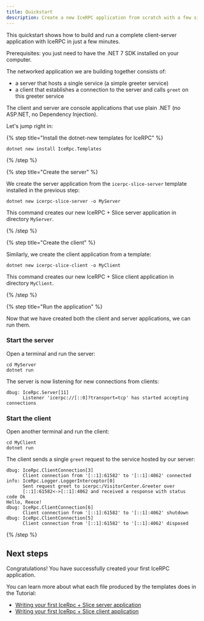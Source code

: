 ```yaml
---
title: Quickstart
description: Create a new IceRPC application from scratch with a few simple commands.
---
```


This quickstart shows how to build and run a complete client-server application with IceRPC in just a few minutes.

Prerequisites: you just need to have the .NET 7 SDK installed on your computer.

The networked application we are building together consists of:

- a server that hosts a single service (a simple greeter service)
- a client that establishes a connection to the server and calls `greet` on this greeter service

The client and server are console applications that use plain .NET (no ASP.NET, no Dependency Injection).

Let's jump right in:

{% step title="Install the dotnet-new templates for IceRPC" %}

```shell {% showTitle=false %}
dotnet new install IceRpc.Templates
```

{% /step %}

{% step title="Create the server" %}

We create the server application from the `icerpc-slice-server` template installed in the previous step:

```shell
dotnet new icerpc-slice-server -o MyServer
```

This command creates our new IceRPC + Slice server application in directory `MyServer`.

{% /step %}

{% step title="Create the client" %}

Similarly, we create the client application from a template:

```shell
dotnet new icerpc-slice-client -o MyClient
```

This command creates our new IceRPC + Slice client application in directory `MyClient`.

{% /step %}

{% step title="Run the application" %}

Now that we have created both the client and server applications, we can run them.

### Start the server

Open a terminal and run the server:

```shell
cd MyServer
dotnet run
```

The server is now listening for new connections from clients:

```
dbug: IceRpc.Server[11]
      Listener 'icerpc://[::0]?transport=tcp' has started accepting connections
```

### Start the client

Open another terminal and run the client:

```shell
cd MyClient
dotnet run
```

The client sends a single `greet` request to the service hosted by our server:

```
dbug: IceRpc.ClientConnection[3]
      Client connection from '[::1]:61582' to '[::1]:4062' connected
info: IceRpc.Logger.LoggerInterceptor[0]
      Sent request greet to icerpc:/VisitorCenter.Greeter over
      [::1]:61582<->[::1]:4062 and received a response with status code Ok
Hello, Reece!
dbug: IceRpc.ClientConnection[6]
      Client connection from '[::1]:61582' to '[::1]:4062' shutdown
dbug: IceRpc.ClientConnection[5]
      Client connection from '[::1]:61582' to '[::1]:4062' disposed
```

{% /step %}

## Next steps

Congratulations! You have successfully created your first IceRPC application.

You can learn more about what each file produced by the templates does in the Tutorial:

- [Writing your first IceRpc + Slice server application][slice-server-tutorial]
- [Writing your first IceRpc + Slice client application][slice-client-tutorial]

[slice-client-tutorial]: /getting-started/tutorial/client-tutorial
[slice-server-tutorial]: /getting-started/tutorial/server-tutorial
